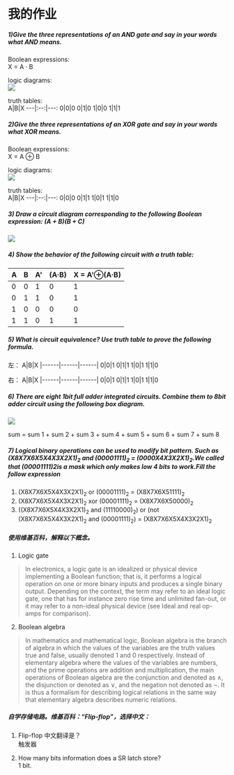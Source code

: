 # 我的作业

##### 1)Give the three representations of an AND gate and say in your words what AND means.  

Boolean expressions:  
X = A · B  

logic diagrams:  
 ![](http://a4.qpic.cn/psb?/V10TJRfP2sMibY/g68mdth*LDkFtyD9hwR4xdsy5XQV77lm99JzhIcgU3I!/b/dDcBAAAAAAAA&ek=1&kp=1&pt=0&bo=hwA6AAAAAAADF48!&tl=1&vuin=1960226332&tm=1539860400&sce=60-2-2&rf=viewer_4)

truth tables:  
A|B|X
---|:--:|---:
0|0|0
0|1|0
1|0|0
1|1|1

##### 2)Give the three representations of an XOR gate and say in your words what XOR means.

Boolean expressions:  
X = A ⊕ B

logic diagrams:  
![](http://m.qpic.cn/psb?/V10TJRfP2sMibY/F71Xwa3N0RptSr7fLlUk8WVM6p*boMlEalZTdiQY6ho!/b/dPMAAAAAAAAA&bo=dAA5AAAAAAARF20!&rf=viewer_4)

truth tables:  
A|B|X
---|:--:|---:
0|0|0
0|1|1
1|0|1
1|1|0

##### 3) Draw a circuit diagram corresponding to the following Boolean expression:  (A + B)(B + C)

![](http://a1.qpic.cn/psb?/V10TJRfP2sMibY/Z9h0CQHIRNGbtagWJ*Yax2BgWFZ.7.qRj.G1u8DYV9c!/b/dDABAAAAAAAA&ek=1&kp=1&pt=0&bo=KgT0AQAAAAARF*s!&tl=3&vuin=1960226332&tm=1539860400&sce=60-2-2&rf=viewer_4)

##### 4) Show the behavior of the following circuit with a truth table:
A|B|A'|(A·B)|X = A'⊕(A·B)
|------|------|------|------|------|
0|0|1|0|1
0|1|1|0|1
1|0|0|0|0
1|1|0|1|1

##### 5) What is circuit equivalence? Use truth table to prove the following formula.

左：
A|B|X
|------|------|------|
0|0|1
0|1|1
1|0|1
1|1|0

右：
A|B|X
|------|------|------|
0|0|1
0|1|1
1|0|1
1|1|0

##### 6) There are eight 1bit full adder integrated circuits. Combine them to 8bit adder circuit using the following box diagram.
![](http://m.qpic.cn/psb?/V10TJRfP2sMibY/V2Kksielr071RvJag7mn5refnyBps8e5spJLJDIRZnA!/b/dEcBAAAAAAAA&bo=VQM4AgAAAAADB04!&rf=viewer_4)

sum = sum 1 + sum 2 + sum 3 + sum 4 + sum 5 + sum 6 + sum 7 + sum 8

##### 7) Logical binary operations can be used to modify bit pattern. Such as (X8X7X6X5X4X3X2X1)<sub>2</sub> and (00001111)<sub>2</sub> = (0000X4X3X2X1)<sub>2</sub>.We called that (00001111)2is a mask which only makes low 4 bits to work.Fill the follow expression
1) (X8X7X6X5X4X3X2X1)<sub>2</sub> or (00001111)<sub>2</sub> = (X8X7X6X51111)<sub>2</sub>
2) (X8X7X6X5X4X3X2X1)<sub>2</sub>
xor (00001111)<sub>2</sub> = (X8X7X6X50000)<sub>2</sub>
3) ((X8X7X6X5X4X3X2X1)<sub>2</sub> and (11110000)<sub>2</sub>) or 
(not (X8X7X6X5X4X3X2X1)<sub>2</sub> and (00001111)<sub>2</sub>) = (X8X7X6X5X4X3X2X1)<sub>2</sub>

##### 使用维基百科，解释以下概念。
1) Logic gate
>In electronics, a logic gate is an idealized or physical device implementing a Boolean function; that is, it performs a logical operation on one or more binary inputs and produces a single binary output. Depending on the context, the term may refer to an ideal logic gate, one that has for instance zero rise time and unlimited fan-out, or it may refer to a non-ideal physical device (see Ideal and real op-amps for comparison).

2) Boolean algebra
>In mathematics and mathematical logic, Boolean algebra is the branch of algebra in which the values of the variables are the truth values true and false, usually denoted 1 and 0 respectively. Instead of elementary algebra where the values of the variables are numbers, and the prime operations are addition and multiplication, the main operations of Boolean algebra are the conjunction and denoted as ∧, the disjunction or denoted as ∨, and the negation not denoted as ¬. It is thus a formalism for describing logical relations in the same way that elementary algebra describes numeric relations.

##### 自学存储电路。维基百科：“Flip-flop”，选择中文：
1) Flip-flop 中文翻译是？  
触发器

2) How many bits information does a SR latch store?  
1 bit.
